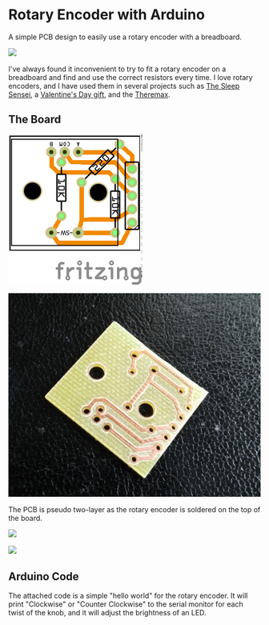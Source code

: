# Rotary Encoder with Arduino

A simple PCB design to easily use a rotary encoder with a breadboard. 

![](https://raw.githubusercontent.com/jerwil/Rotary_Encoder_Arduino/master/Media/Board%20Top%20BB.jpg)

I've always found it inconvenient to try to fit a rotary encoder on a breadboard and find and use the correct resistors every time. I love rotary encoders, and I have used them in several projects such as [The Sleep Sensei](https://github.com/jerwil/SleepSensei), a [Valentine's Day gift](https://github.com/jerwil/Count_Up_Time), and the [Theremax](https://github.com/mddub/theremax/).

## The Board

![](https://raw.githubusercontent.com/jerwil/Rotary_Encoder_Arduino/master/Media/Rotary%20Encoder%20Mini%20Board_pcb.png)

![](https://raw.githubusercontent.com/jerwil/Rotary_Encoder_Arduino/a20db75cfaca0f7ad9eaeb3cce93a661d216ef76/Media/Bare%20Board.jpg)

The PCB is pseudo two-layer as the rotary encoder is soldered on the top of the board.

![](https://raw.githubusercontent.com/jerwil/Rotary_Encoder_Arduino/master/Media/Board%20Top.jpg)

![](https://raw.githubusercontent.com/jerwil/Rotary_Encoder_Arduino/master/Media/Board%20Bottom.jpg)


## Arduino Code

The attached code is a simple "hello world" for the rotary encoder. It will print "Clockwise" or "Counter Clockwise" to the serial monitor for each twist of the knob, and it will adjust the brightness of an LED.
